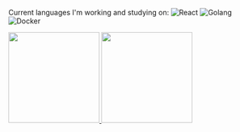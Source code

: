 <p align="left">
  Current languages I'm working and studying on:
  <img src="https://img.shields.io/badge/React-%2320232a.svg?style=flat&logo=react&logoColor=%2361DAFB" alt="React" />
  <img src="https://img.shields.io/badge/Go-%2300ADD8.svg?style=flat&logo=go&logoColor=white" alt="Golang" />
  <img src="https://img.shields.io/badge/Docker-%232496ED.svg?style=flat&logo=docker&logoColor=white" alt="Docker" />
</p>

<div>
  <a href="https://github.com/sergiorbf">
    <img loading="lazy" height="180em" src="https://github-readme-stats.vercel.app/api/top-langs/?username=sergiorbf&layout=compact&langs_count=7&theme=dracula"/>
    <img loading="lazy" height="180em" src="https://github-readme-stats.vercel.app/api?username=sergiorbf&show_icons=true&theme=dracula&include_all_commits=true&count_private=true"/>
  </a>
</div>
